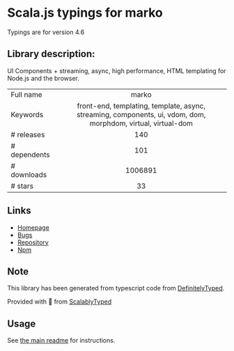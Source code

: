 
# Scala.js typings for marko

Typings are for version 4.6

## Library description:
UI Components + streaming, async, high performance, HTML templating for Node.js and the browser.

|                    |                 |
| ------------------ | :-------------: |
| Full name          | marko |
| Keywords           | front-end, templating, template, async, streaming, components, ui, vdom, dom, morphdom, virtual, virtual-dom |
| # releases         | 140 |
| # dependents       | 101 |
| # downloads        | 1006891 |
| # stars            | 33 |

## Links
- [Homepage](http://markojs.com/)
- [Bugs](https://github.com/marko-js/marko/issues)
- [Repository](https://github.com/marko-js/marko)
- [Npm](https://www.npmjs.com/package/marko)
    


## Note
This library has been generated from typescript code from [DefinitelyTyped](https://definitelytyped.org).

Provided with :purple_heart: from [ScalablyTyped](https://github.com/oyvindberg/ScalablyTyped)

## Usage
See [the main readme](../../readme.md) for instructions.


